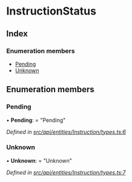# InstructionStatus

## Index

### Enumeration members

* [Pending](instructionstatus.md#pending)
* [Unknown](instructionstatus.md#unknown)

## Enumeration members

### Pending

• **Pending**: = "Pending"

_Defined in_ [_src/api/entities/Instruction/types.ts:6_](https://github.com/PolymathNetwork/polymesh-sdk/blob/1221e467/src/api/entities/Instruction/types.ts#L6)

### Unknown

• **Unknown**: = "Unknown"

_Defined in_ [_src/api/entities/Instruction/types.ts:7_](https://github.com/PolymathNetwork/polymesh-sdk/blob/1221e467/src/api/entities/Instruction/types.ts#L7)

